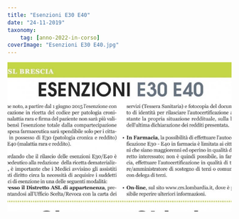 ```yaml
---
title: "Esenzioni E30 E40"
date: "24-11-2019"
taxonomy: 
    tag: [anno-2022-in-corso]
coverImage: "Esenzioni E30 E40.jpg"
---
```


![Esenzioni E30 E40](images/Esenzioni%20E30%20E40.jpg)
